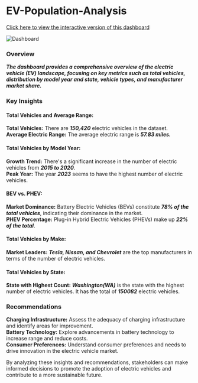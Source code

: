# EV-Population-Analysis

[Click here to view the interactive version of this dashboard](https://app.powerbi.com/view?r=eyJrIjoiMTUyZWU5ZDgtMjQzYi00NDhhLWFhOGYtMTk4MTAwMDU0M2Q5IiwidCI6ImRmODY3OWNkLWE4MGUtNDVkOC05OWFjLWM4M2VkN2ZmOTVhMCJ9)

![Dashboard](https://github.com/souljakarthik/EV-Market-Analysis/blob/6dca2ae870d87abbcd91efae3a964e246996f5b4/EV%20Analysis.jpg)

### Overview

***The dashboard provides a comprehensive overview of the electric vehicle (EV) landscape, focusing on key metrics such as total vehicles, distribution by model year and state, vehicle types, and manufacturer market share.***

### Key Insights

#### Total Vehicles and Average Range:

**Total Vehicles:** There are ***150,420*** electric vehicles in the dataset.<br>
**Average Electric Range:** The average electric range is ***57.83 miles.***<br>

#### Total Vehicles by Model Year:

**Growth Trend:** There's a significant increase in the number of electric vehicles from ***2015 to 2020***.<br>
**Peak Year:** The year ***2023*** seems to have the highest number of electric vehicles.<br>

#### BEV vs. PHEV:

**Market Dominance:** Battery Electric Vehicles (BEVs) constitute ***78% of the total vehicles***, indicating their dominance in the market.<br>
**PHEV Percentage:** Plug-in Hybrid Electric Vehicles (PHEVs) make up ***22% of the total***.<br>

#### Total Vehicles by Make:

**Market Leaders:** ***Tesla, Nissan, and Chevrolet*** are the top manufacturers in terms of the number of electric vehicles.<br>

#### Total Vehicles by State:

**State with Highest Count:** ***Washington(WA)*** is the state with the highest number of electric vehicles. It has the total of ***150082*** electric vehicles.<br>

### Recommendations

**Charging Infrastructure:** Assess the adequacy of charging infrastructure and identify areas for improvement.<br>
**Battery Technology:** Explore advancements in battery technology to increase range and reduce costs.<br>
**Consumer Preferences:** Understand consumer preferences and needs to drive innovation in the electric vehicle market.<br>

By analyzing these insights and recommendations, stakeholders can make informed decisions to promote the adoption of electric vehicles and contribute to a more sustainable future.
